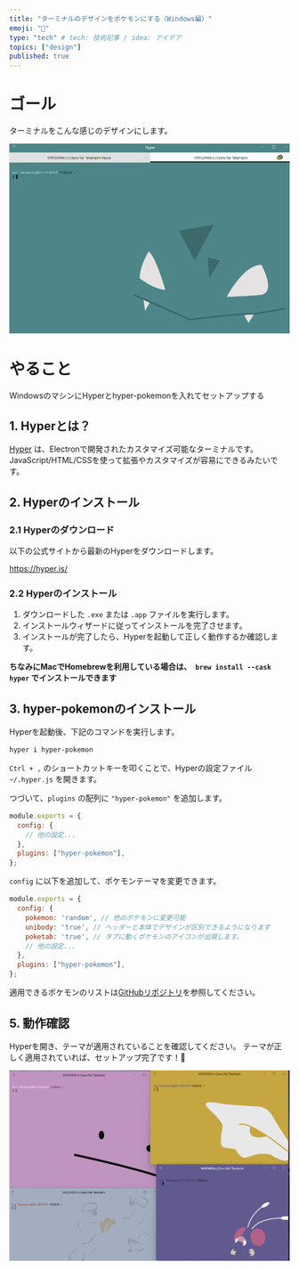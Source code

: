 ```yaml
---
title: "ターミナルのデザインをポケモンにする（Windows編）"
emoji: "👻"
type: "tech" # tech: 技術記事 / idea: アイデア
topics: ["design"]
published: true
---
```



# ゴール

ターミナルをこんな感じのデザインにします。

![alt text](/images/pokemon.png)


# やること

WindowsのマシンにHyperとhyper-pokemonを入れてセットアップする

## 1. Hyperとは？
[Hyper](https://hyper.is/) は、Electronで開発されたカスタマイズ可能なターミナルです。
JavaScript/HTML/CSSを使って拡張やカスタマイズが容易にできるみたいです。

## 2. Hyperのインストール

### 2.1 Hyperのダウンロード
以下の公式サイトから最新のHyperをダウンロードします。

https://hyper.is/

### 2.2 Hyperのインストール


1. ダウンロードした `.exe` または `.app` ファイルを実行します。
2. インストールウィザードに従ってインストールを完了させます。
3. インストールが完了したら、Hyperを起動して正しく動作するか確認します。

**ちなみにMacでHomebrewを利用している場合は、` brew install --cask hyper` でインストールできます**

## 3. hyper-pokemonのインストール

Hyperを起動後、下記のコマンドを実行します。

```sh
hyper i hyper-pokemon
```

`Ctrl + ,` のショートカットキーを叩くことで、Hyperの設定ファイル `~/.hyper.js` を開きます。


つづいて、`plugins` の配列に `"hyper-pokemon"` を追加します。

```js
module.exports = {
  config: {
    // 他の設定...
  },
  plugins: ["hyper-pokemon"],
};
```


`config` に以下を追加して、ポケモンテーマを変更できます。

```js
module.exports = {
  config: {
    pokemon: 'random', // 他のポケモンに変更可能
    unibody: 'true', // ヘッダーと本体でデザインが区別できるようになります
    poketab: 'true', // タブに動くポケモンのアイコンが出現します。
    // 他の設定...
  },
  plugins: ["hyper-pokemon"],
};
```

適用できるポケモンのリストは[GitHubリポジトリ](https://github.com/klaudiosinani/hyper-pokemon)を参照してください。



## 5. 動作確認
Hyperを開き、テーマが適用されていることを確認してください。
テーマが正しく適用されていれば、セットアップ完了です！🎉

![alt text](/images/pokemon2.png)
